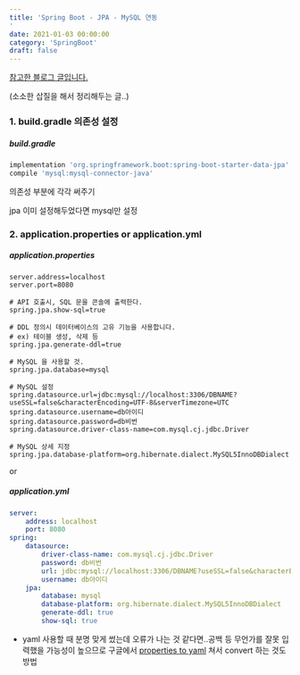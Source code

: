 ```yaml
---
title: 'Spring Boot - JPA - MySQL 연동
'
date: 2021-01-03 00:00:00
category: 'SpringBoot'
draft: false
---  
```


[참고한 블로그 글입니다.]([https://devlab.neonkid.xyz/2018/06/06/spring/2018-06-06-Spring-boot-%EC%97%90%EC%84%9C-DBMS%EB%A5%BC-%EC%97%B0%EB%8F%99%ED%95%98%EB%8A%94-%EB%B0%A9%EB%B2%95-JPA-%EA%B8%B0%EB%B3%B8%ED%8E%B8/](https://devlab.neonkid.xyz/2018/06/06/spring/2018-06-06-Spring-boot-에서-DBMS를-연동하는-방법-JPA-기본편/))



(소소한 삽질을 해서 정리해두는 글..)

### 1. build.gradle 의존성 설정

##### build.gradle

```gradle
implementation 'org.springframework.boot:spring-boot-starter-data-jpa'
compile 'mysql:mysql-connector-java'
```

의존성 부분에 각각 써주기

jpa 이미 설정해두었다면 mysql만 설정

### 2. application.properties or application.yml

##### application.properties

```properties
server.address=localhost
server.port=8080

# API 호출시, SQL 문을 콘솔에 출력한다.
spring.jpa.show-sql=true

# DDL 정의시 데이터베이스의 고유 기능을 사용합니다.
# ex) 테이블 생성, 삭제 등
spring.jpa.generate-ddl=true

# MySQL 을 사용할 것.
spring.jpa.database=mysql

# MySQL 설정
spring.datasource.url=jdbc:mysql://localhost:3306/DBNAME?useSSL=false&characterEncoding=UTF-8&serverTimezone=UTC
spring.datasource.username=db아이디
spring.datasource.password=db비번
spring.datasource.driver-class-name=com.mysql.cj.jdbc.Driver

# MySQL 상세 지정
spring.jpa.database-platform=org.hibernate.dialect.MySQL5InnoDBDialect
```

or

##### application.yml

```yaml
server:
    address: localhost
    port: 8080
spring:
    datasource:
        driver-class-name: com.mysql.cj.jdbc.Driver
        password: db비번
        url: jdbc:mysql://localhost:3306/DBNAME?useSSL=false&characterEncoding=UTF-8&serverTimezone=UTC
        username: db아이디
    jpa:
        database: mysql
        database-platform: org.hibernate.dialect.MySQL5InnoDBDialect
        generate-ddl: true
        show-sql: true

```



- yaml 사용할 때 분명 맞게 썼는데 오류가 나는 것 같다면..공백 등 무언가를 잘못 입력했을 가능성이 높으므로 구글에서 [properties to yaml](http://www.allencoders.online/converters/props2yaml) 쳐서 convert 하는 것도 방법 

  